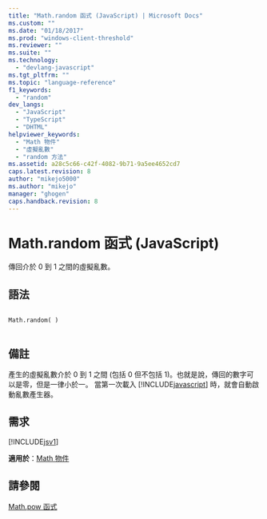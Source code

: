```yaml
---
title: "Math.random 函式 (JavaScript) | Microsoft Docs"
ms.custom: ""
ms.date: "01/18/2017"
ms.prod: "windows-client-threshold"
ms.reviewer: ""
ms.suite: ""
ms.technology: 
  - "devlang-javascript"
ms.tgt_pltfrm: ""
ms.topic: "language-reference"
f1_keywords: 
  - "random"
dev_langs: 
  - "JavaScript"
  - "TypeScript"
  - "DHTML"
helpviewer_keywords: 
  - "Math 物件"
  - "虛擬亂數"
  - "random 方法"
ms.assetid: a28c5c66-c42f-4082-9b71-9a5ee4652cd7
caps.latest.revision: 8
author: "mikejo5000"
ms.author: "mikejo"
manager: "ghogen"
caps.handback.revision: 8
---
```

# Math.random 函式 (JavaScript)
傳回介於 0 到 1 之間的虛擬亂數。  
  
## 語法  
  
```  
  
Math.random( )  
  
```  
  
## 備註  
 產生的虛擬亂數介於 0 到 1 之間 \(包括 0 但不包括 1\)。也就是說，傳回的數字可以是零，但是一律小於一。  當第一次載入 [!INCLUDE[javascript](../../javascript/includes/javascript-md.md)] 時，就會自動啟動亂數產生器。  
  
## 需求  
 [!INCLUDE[jsv1](../../javascript/misc/includes/jsv1-md.md)]  
  
 **適用於**：[Math 物件](../../javascript/reference/math-object-javascript.md)  
  
## 請參閱  
 [Math.pow 函式](../../javascript/reference/math-pow-function-javascript.md)